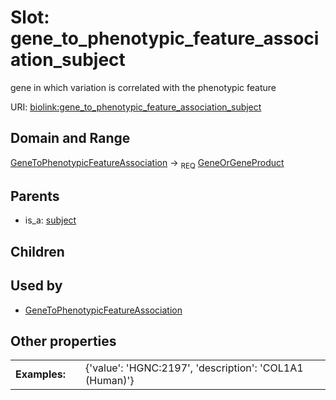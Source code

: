 
# Slot: gene_to_phenotypic_feature_association_subject


gene in which variation is correlated with the phenotypic feature

URI: [biolink:gene_to_phenotypic_feature_association_subject](https://w3id.org/biolink/vocab/gene_to_phenotypic_feature_association_subject)


## Domain and Range

[GeneToPhenotypicFeatureAssociation](GeneToPhenotypicFeatureAssociation.md) &#8594;  <sub>REQ</sub> [GeneOrGeneProduct](GeneOrGeneProduct.md)

## Parents

 *  is_a: [subject](subject.md)

## Children


## Used by

 * [GeneToPhenotypicFeatureAssociation](GeneToPhenotypicFeatureAssociation.md)

## Other properties

|  |  |  |
| --- | --- | --- |
| **Examples:** | | {'value': 'HGNC:2197', 'description': 'COL1A1 (Human)'} |

